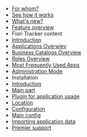- [For whom?](/about/for-whom.md)
- [See how it works](/about/demo.md)
- [What's new?](/whatsnew.md)
- [Feature overview](/featureoverview.md)
- Fiori Tracker content
 - [Introduction](/doc-cont/intro.md)
 - [Applications Overwiev](/doc-cont/applications.md)
 - [Business Catalogs Overview](/doc-cont/catalogs.md)
 - [Roles Overview](/doc-cont/roles.md)
 - [Most Frequently Used Apps](/doc-cont/most-apps.md)
 - [Administration Mode](/doc-cont/admin.md)
- Installation
 - [Introduction](/installation-guide/intro.md)
 - [Main part](/installation-guide/guide.md)
 - [Plugin for application usage](/installation-guide/plugin.md)
 - [Location](/installation-guide/location.md)
- [Configuration](/conf/intro.md)
 - [Main config](/conf/conf.md)
- [Importing application data](/importing/intro.md)
- [Premier support](/premier-support.md)
